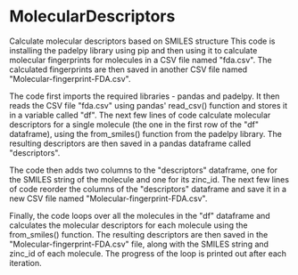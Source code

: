# MolecularDescriptors
Calculate molecular descriptors based on SMILES structure
This code is installing the padelpy library using pip and then using it to calculate molecular fingerprints for molecules in a CSV file named "fda.csv". The calculated fingerprints are then saved in another CSV file named "Molecular-fingerprint-FDA.csv".

The code first imports the required libraries - pandas and padelpy. It then reads the CSV file "fda.csv" using pandas' read_csv() function and stores it in a variable called "df". The next few lines of code calculate molecular descriptors for a single molecule (the one in the first row of the "df" dataframe), using the from_smiles() function from the padelpy library. The resulting descriptors are then saved in a pandas dataframe called "descriptors".

The code then adds two columns to the "descriptors" dataframe, one for the SMILES string of the molecule and one for its zinc_id. The next few lines of code reorder the columns of the "descriptors" dataframe and save it in a new CSV file named "Molecular-fingerprint-FDA.csv".

Finally, the code loops over all the molecules in the "df" dataframe and calculates the molecular descriptors for each molecule using the from_smiles() function. The resulting descriptors are then saved in the "Molecular-fingerprint-FDA.csv" file, along with the SMILES string and zinc_id of each molecule. The progress of the loop is printed out after each iteration.
